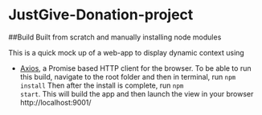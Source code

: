 # JustGive-Donation-project
 
##Build Built from scratch and manually installing node modules

This is a quick mock up of a web-app to display dynamic context using 
- [Axios](https://www.npmjs.com/package/axios), a Promise based HTTP client for the browser. 
To be able to run this build, navigate to the root folder and then in terminal, run <code>npm install</code>
Then after the install is complete, run <code>npm start</code>. 
This will build the app and then launch the view in your browser http://localhost:9001/ 

